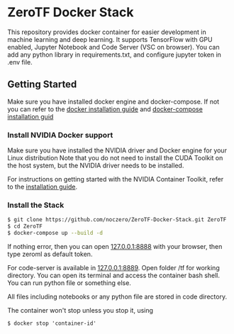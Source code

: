ZeroTF Docker Stack
===============

This repository provides docker container for easier development in machine learning and deep learning. 
It supports TensorFlow with GPU enabled, Jupyter Notebook and Code Server (VSC on browser).
You can add any python library in requirements.txt, and configure jupyter token in .env file.

 
## Getting Started

Make sure you have installed docker engine and docker-compose. If not you can refer to the [docker installation guide](https://docs.docker.com/engine/install/) and [docker-compose installation guid](https://docs.docker.com/compose/install/)

### Install NVIDIA Docker support

Make sure you have installed the NVIDIA driver and Docker engine for your Linux distribution Note that you do not need to install the CUDA Toolkit on the host system, but the NVIDIA driver needs to be installed.

For instructions on getting started with the NVIDIA Container Toolkit, refer to the [installation guide](https://docs.nvidia.com/datacenter/cloud-native/container-toolkit/install-guide.html#docker).

### Install the Stack

```bash
$ git clone https://github.com/noczero/ZeroTF-Docker-Stack.git ZeroTF
$ cd ZeroTF
$ docker-compose up --build -d
```

If nothing error, then you can open [127.0.0.1:8888](http://127.0.0.1:8888/) with your browser, then type zeroml as default token.

For code-server is available in [127.0.0.1:8889](http://127.0.0.1:8889/). Open folder /tf for working directory. You can open its terminal and access the container bash shell. You can run python file or something else.

All files including notebooks or any python file are stored in code directory. 

The container won't stop unless you stop it, using 
``` 
$ docker stop 'container-id' 
```


